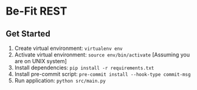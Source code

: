 # Be-Fit REST

## Get Started

1. Create virtual environment: `virtualenv env`
2. Activate virtual environment: `source env/bin/activate` [Assuming you are on UNIX system]
3. Install dependencies: `pip install -r requirements.txt`
4. Install pre-commit script: `pre-commit install --hook-type commit-msg`
5. Run application: `python src/main.py` 